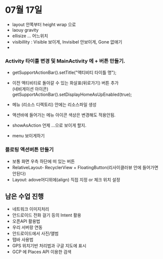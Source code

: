 # 07월 17일

- layout 안쪽부터 height wrap 으로
- laouy gravity 
- ellisize ... 어느위치
- visibillity : Visible 보이게, Invisibel 안보이게, Gone 없애기
- 


### Activity 타이틀 변경 및 MainActivity 에 + 버튼 만들기.
- getSupportActionBar().setTitle("액티비티 타이틀 명");
- 이전 액티비티로 돌아갈 수 있는 화살표(뒤로가기) 버튼 추가  
(네비게이션 아이콘)  
getSupportActionBar().setDisplayHomeAsUpEnabled(true);

- 메뉴 (리소스 디렉토리) 안에는 리소스파일 생성
- 액션바에 들어가는 메뉴 아이콘 색상은 변경해도 적용안됨.
- showAsAction 언제 ...으로 보이게 할지.
- menu 보이게하기


### 플로팅 액션버튼 만들기
- 보통 화면 우측 하단에 떠 있는 버튼
- RelativeLayout- RecyclerView + FloatingButton(리사이클러뷰 안에 들어가면 안된다)
- Layout: adove어디위에(align) 직접 지정 or 체크 위치 설정



## 남은 수업 진행
- 네트워크 이미지처리
- 안드로이드 전화 걸기 등의 Intent 활용
- 오픈API 활용법
- 우리 서버랑 연동
- 안드로이드에서 사진/앨범
- 탭바 사용법
- GPS 위치기반 처리법과 구글 지도에 표시
- GCP 에 Places API 이용한 검색

